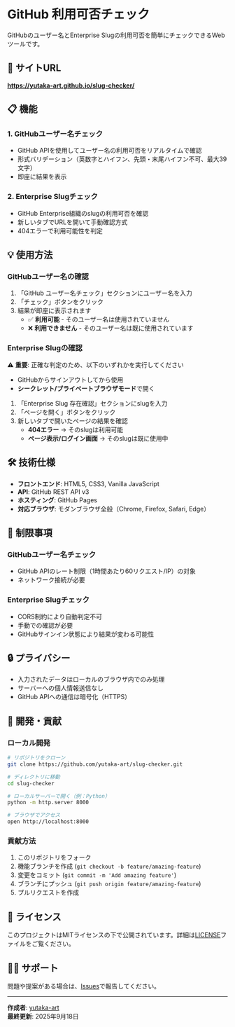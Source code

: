# GitHub 利用可否チェック

GitHubのユーザー名とEnterprise Slugの利用可否を簡単にチェックできるWebツールです。

## 🔗 サイトURL

**https://yutaka-art.github.io/slug-checker/**

## 📋 機能

### 1. GitHubユーザー名チェック
- GitHub APIを使用してユーザー名の利用可否をリアルタイムで確認
- 形式バリデーション（英数字とハイフン、先頭・末尾ハイフン不可、最大39文字）
- 即座に結果を表示

### 2. Enterprise Slugチェック
- GitHub Enterprise組織のslugの利用可否を確認
- 新しいタブでURLを開いて手動確認方式
- 404エラーで利用可能性を判定

## 💡 使用方法

### GitHubユーザー名の確認
1. 「GitHub ユーザー名チェック」セクションにユーザー名を入力
2. 「チェック」ボタンをクリック
3. 結果が即座に表示されます
   - ✅ **利用可能** - そのユーザー名は使用されていません
   - ❌ **利用できません** - そのユーザー名は既に使用されています

### Enterprise Slugの確認
⚠️ **重要**: 正確な判定のため、以下のいずれかを実行してください
- GitHubからサインアウトしてから使用
- **シークレット/プライベートブラウザモード**で開く

1. 「Enterprise Slug 存在確認」セクションにslugを入力
2. 「ページを開く」ボタンをクリック
3. 新しいタブで開いたページの結果を確認
   - **404エラー** → そのslugは利用可能
   - **ページ表示/ログイン画面** → そのslugは既に使用中

## 🛠️ 技術仕様

- **フロントエンド**: HTML5, CSS3, Vanilla JavaScript
- **API**: GitHub REST API v3
- **ホスティング**: GitHub Pages
- **対応ブラウザ**: モダンブラウザ全般（Chrome, Firefox, Safari, Edge）

## 📝 制限事項

### GitHubユーザー名チェック
- GitHub APIのレート制限（1時間あたり60リクエスト/IP）の対象
- ネットワーク接続が必要

### Enterprise Slugチェック
- CORS制約により自動判定不可
- 手動での確認が必要
- GitHubサインイン状態により結果が変わる可能性

## 🔒 プライバシー

- 入力されたデータはローカルのブラウザ内でのみ処理
- サーバーへの個人情報送信なし
- GitHub APIへの通信は暗号化（HTTPS）

## 🚀 開発・貢献

### ローカル開発
```bash
# リポジトリをクローン
git clone https://github.com/yutaka-art/slug-checker.git

# ディレクトリに移動
cd slug-checker

# ローカルサーバーで開く（例：Python）
python -m http.server 8000

# ブラウザでアクセス
open http://localhost:8000
```

### 貢献方法
1. このリポジトリをフォーク
2. 機能ブランチを作成 (`git checkout -b feature/amazing-feature`)
3. 変更をコミット (`git commit -m 'Add amazing feature'`)
4. ブランチにプッシュ (`git push origin feature/amazing-feature`)
5. プルリクエストを作成

## 📄 ライセンス

このプロジェクトはMITライセンスの下で公開されています。詳細は[LICENSE](LICENSE)ファイルをご覧ください。

## 🙋‍♂️ サポート

問題や提案がある場合は、[Issues](https://github.com/yutaka-art/slug-checker/issues)で報告してください。

---

**作成者**: [yutaka-art](https://github.com/yutaka-art)  
**最終更新**: 2025年9月18日
